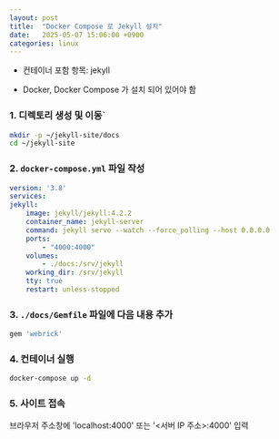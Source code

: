```yaml
---
layout: post
title:  "Docker Compose 로 Jekyll 설치"
date:   2025-05-07 15:06:00 +0900
categories: linux
---
```

- 컨테이너 포함 항목: jekyll

- Docker, Docker Compose 가 설치 되어 있어야 함

### 1. 디렉토리 생성 및 이동`

```bash
mkdir -p ~/jekyll-site/docs
cd ~/jekyll-site
```

### 2. `docker-compose.yml` 파일 작성

```yaml
version: '3.8'
services:
jekyll:
    image: jekyll/jekyll:4.2.2
    container_name: jekyll-server
    command: jekyll serve --watch --force_polling --host 0.0.0.0
    ports:
        - "4000:4000"
    volumes:
        - ./docs:/srv/jekyll
    working_dir: /srv/jekyll
    tty: true
    restart: unless-stopped
```

### 3. `./docs/Gemfile` 파일에 다음 내용 추가

```ruby
gem 'webrick'
```

### 4. 컨테이너 실행

```bash
docker-compose up -d
```

### 5. 사이트 접속

브라우저 주소창에 'localhost:4000' 또는 '<서버 IP 주소>:4000' 입력